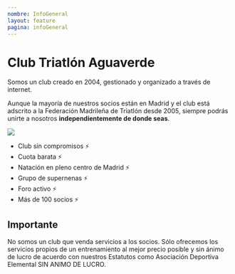 ```yaml
---
nombre: InfoGeneral
layout: feature
pagina: infoGeneral
---
```

# Club Triatlón Aguaverde

Somos un club creado en 2004, gestionado y organizado a través de internet.

Aunque la mayoría de nuestros socios están en Madrid y el club está adscrito a la Federación Madrileña de Triatlón desde 2005, siempre podrás unirte a nosotros **independientemente de donde seas**.

![](/img/triatlon_villa_de_madrid-w480.47bcff08e2c47c487be12ac6e35d9dcc.png)

* Club sin compromisos ⚡️
* Cuota barata ⚡️
* Natación en pleno centro de Madrid ⚡️
* Grupo de supernenas ⚡️
* Foro activo ⚡️
* Más de 100 socios ⚡️

## [](https://aguaverde.org/info#importante)Importante

No somos un club que venda servicios a los socios. Sólo ofrecemos los servicios propios de un entrenamiento al mejor precio posible y sin ánimo de lucro de acuerdo con nuestros Estatutos como Asociación Deportiva Elemental SIN ANIMO DE LUCRO.
